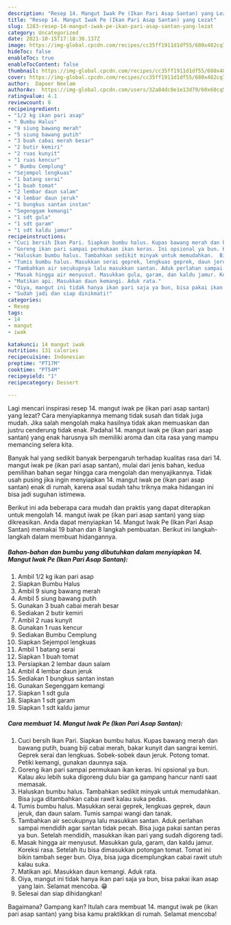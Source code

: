 ```yaml
---
description: "Resep 14. Mangut Iwak Pe (Ikan Pari Asap Santan) yang Lezat"
title: "Resep 14. Mangut Iwak Pe (Ikan Pari Asap Santan) yang Lezat"
slug: 1283-resep-14-mangut-iwak-pe-ikan-pari-asap-santan-yang-lezat
category: Uncategorized
date: 2021-10-15T17:18:30.137Z
image: https://img-global.cpcdn.com/recipes/cc35ff1911d1df55/680x482cq70/14-mangut-iwak-pe-ikan-pari-asap-santan-foto-resep-utama.jpg
hideToc: false
enableToc: true
enableTocContent: false
thumbnail: https://img-global.cpcdn.com/recipes/cc35ff1911d1df55/680x482cq70/14-mangut-iwak-pe-ikan-pari-asap-santan-foto-resep-utama.jpg
cover: https://img-global.cpcdn.com/recipes/cc35ff1911d1df55/680x482cq70/14-mangut-iwak-pe-ikan-pari-asap-santan-foto-resep-utama.jpg
author:  Dapoer Neelam
authorAv:  https://img-global.cpcdn.com/users/32a84dc0e1e13d79/60x60cq50/avatar.jpg
ratingvalue: 4.1
reviewcount: 8
recipeingredient:
- "1/2 kg ikan pari asap"
- " Bumbu Halus"
- "9 siung bawang merah"
- "5 siung bawang putih"
- "3 buah cabai merah besar"
- "2 butir kemiri"
- "2 ruas kunyit"
- "1 ruas kencur"
- " Bumbu Cemplung"
- "Sejempol lengkuas"
- "1 batang serai"
- "1 buah tomat"
- "2 lembar daun salam"
- "4 lembar daun jeruk"
- "1 bungkus santan instan"
- "Segenggam kemangi"
- "1 sdt gula"
- "1 sdt garam"
- "1 sdt kaldu jamur"
recipeinstructions:
- "Cuci bersih Ikan Pari. Siapkan bumbu halus. Kupas bawang merah dan bawang putih, buang biji cabai merah, bakar kunyit dan sangrai kemiri. Geprek serai dan lengkuas. Sobek-sobek daun jeruk. Potong tomat. Petiki kemangi, gunakan daunnya saja."
- "Goreng ikan pari sampai permukaan ikan keras. Ini opsional ya bun. Kalau aku lebih suka digoreng dulu biar ga gampang hancur nanti saat memasak."
- "Haluskan bumbu halus. Tambahkan sedikit minyak untuk memudahkan.  Bisa juga ditambahkan cabai rawit kalau suka pedas."
- "Tumis bumbu halus. Masukkan serai geprek, lengkuas geprek, daun jeruk, dan daun salam. Tumis sampai wangi dan tanak."
- "Tambahkan air secukupnya lalu masukkan santan. Aduk perlahan sampai mendidih agar santan tidak pecah. Bisa juga pakai santan peras ya bun. Setelah mendidih, masukkan ikan pari yang sudah digoreng tadi."
- "Masak hingga air menyusut. Masukkan gula, garam, dan kaldu jamur. Koreksi rasa. Setelah itu bisa dimasukkan potongan tomat. Tomat ini bikin tambah seger bun. Oiya, bisa juga dicemplungkan cabai rawit utuh kalau suka."
- "Matikan api. Masukkan daun kemangi. Aduk rata."
- "Oiya, mangut ini tidak hanya ikan pari saja ya bun, bisa pakai ikan asap yang lain. Selamat mencoba. 😁"
- "Sudah jadi dan siap dinikmati!"
categories:
- Resep
tags:
- 14
- mangut
- iwak

katakunci: 14 mangut iwak 
nutrition: 131 calories
recipecuisine: Indonesian
preptime: "PT17M"
cooktime: "PT54M"
recipeyield: "1"
recipecategory: Dessert

---
```



Lagi mencari inspirasi resep 14. mangut iwak pe (ikan pari asap santan) yang lezat? Cara menyiapkannya memang tidak susah dan tidak juga mudah. Jika salah mengolah maka hasilnya tidak akan memuaskan dan justru cenderung tidak enak. Padahal 14. mangut iwak pe (ikan pari asap santan) yang enak harusnya sih memiliki aroma dan cita rasa yang mampu memancing selera kita.




Banyak hal yang sedikit banyak berpengaruh terhadap kualitas rasa dari 14. mangut iwak pe (ikan pari asap santan), mulai dari jenis bahan, kedua pemilihan bahan segar hingga cara mengolah dan menyajikannya. Tidak usah pusing jika ingin menyiapkan 14. mangut iwak pe (ikan pari asap santan) enak di rumah, karena asal sudah tahu triknya maka hidangan ini bisa jadi suguhan istimewa.


Berikut ini ada beberapa cara mudah dan praktis yang dapat diterapkan untuk mengolah 14. mangut iwak pe (ikan pari asap santan) yang siap dikreasikan. Anda dapat menyiapkan 14. Mangut Iwak Pe (Ikan Pari Asap Santan) memakai 19 bahan dan 8 langkah pembuatan. Berikut ini langkah-langkah dalam membuat hidangannya.

<!--inarticleads1-->

##### Bahan-bahan dan bumbu yang dibutuhkan dalam menyiapkan 14. Mangut Iwak Pe (Ikan Pari Asap Santan):

1. Ambil 1/2 kg ikan pari asap
1. Siapkan  Bumbu Halus
1. Ambil 9 siung bawang merah
1. Ambil 5 siung bawang putih
1. Gunakan 3 buah cabai merah besar
1. Sediakan 2 butir kemiri
1. Ambil 2 ruas kunyit
1. Gunakan 1 ruas kencur
1. Sediakan  Bumbu Cemplung
1. Siapkan Sejempol lengkuas
1. Ambil 1 batang serai
1. Siapkan 1 buah tomat
1. Persiapkan 2 lembar daun salam
1. Ambil 4 lembar daun jeruk
1. Sediakan 1 bungkus santan instan
1. Gunakan Segenggam kemangi
1. Siapkan 1 sdt gula
1. Siapkan 1 sdt garam
1. Siapkan 1 sdt kaldu jamur




<!--inarticleads2-->

##### Cara membuat 14. Mangut Iwak Pe (Ikan Pari Asap Santan):

1. Cuci bersih Ikan Pari. Siapkan bumbu halus. Kupas bawang merah dan bawang putih, buang biji cabai merah, bakar kunyit dan sangrai kemiri. Geprek serai dan lengkuas. Sobek-sobek daun jeruk. Potong tomat. Petiki kemangi, gunakan daunnya saja.
1. Goreng ikan pari sampai permukaan ikan keras. Ini opsional ya bun. Kalau aku lebih suka digoreng dulu biar ga gampang hancur nanti saat memasak.
1. Haluskan bumbu halus. Tambahkan sedikit minyak untuk memudahkan.  Bisa juga ditambahkan cabai rawit kalau suka pedas.
1. Tumis bumbu halus. Masukkan serai geprek, lengkuas geprek, daun jeruk, dan daun salam. Tumis sampai wangi dan tanak.
1. Tambahkan air secukupnya lalu masukkan santan. Aduk perlahan sampai mendidih agar santan tidak pecah. Bisa juga pakai santan peras ya bun. Setelah mendidih, masukkan ikan pari yang sudah digoreng tadi.
1. Masak hingga air menyusut. Masukkan gula, garam, dan kaldu jamur. Koreksi rasa. Setelah itu bisa dimasukkan potongan tomat. Tomat ini bikin tambah seger bun. Oiya, bisa juga dicemplungkan cabai rawit utuh kalau suka.
1. Matikan api. Masukkan daun kemangi. Aduk rata.
1. Oiya, mangut ini tidak hanya ikan pari saja ya bun, bisa pakai ikan asap yang lain. Selamat mencoba. 😁
1. Selesai dan siap dihidangkan!



Bagaimana? Gampang kan? Itulah cara membuat 14. mangut iwak pe (ikan pari asap santan) yang bisa kamu praktikkan di rumah. Selamat mencoba!
